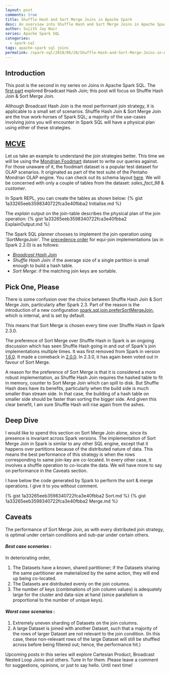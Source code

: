 ```yaml
---
layout: post
comments: true
title: Shuffle Hash and Sort Merge Joins in Apache Spark
desc: An overview into Shuffle Hash and Sort Merge Joins in Apache Spark SQL
author: Sujith Jay Nair
series: Apache Spark SQL
categories:
  - spark-sql
tags: apache-spark sql joins
permalink: /spark-sql/2018/06/28/Shuffle-Hash-and-Sort-Merge-Joins-in-Apache-Spark/
---
```


## Introduction
This post is the second in my series on Joins in Apache Spark SQL. The [first part](/spark-sql/2018/02/17/Broadcast-Hash-Joins-in-Apache-Spark/) explored Broadcast Hash Join; this post will focus on Shuffle Hash Join & Sort Merge Join.

<!--break-->
Although Broadcast Hash Join is the most performant join strategy, it is applicable to a small set of scenarios. Shuffle Hash Join & Sort Merge Join are the true work-horses of Spark SQL; a majority of the use-cases involving joins you will encounter in Spark SQL will have a physical plan using either of these strategies.

## [MCVE](https://stackoverflow.com/help/mcve)
Let us take an example to understand the join strategies better. This time we will be using the [Mondrian Foodmart](https://github.com/OSBI/foodmart-data) dataset to write our queries against. For those unaware of it, the foodmart dataset is a popular test dataset for OLAP scenarios. It originated as part of the test suite of the Pentaho Mondrian OLAP engine. You can check out its schema layout [here](https://github.com/julianhyde/foodmart-data-hsqldb/blob/master/foodmart-schema.png). We will be concerned with only a couple of tables from the dataset: _sales_fact_98_ & _customer_.

In Spark REPL, you can create the tables as shown below:
{% gist 1a33265eeb3598340722fca3e40fbba2 Initialise.md %}

The _explain_ output on the join-table describes the physical plan of the join operation:
{% gist 1a33265eeb3598340722fca3e40fbba2 ExplainOutput.md %}

The Spark SQL planner chooses to implement the join operation using _'SortMergeJoin'_. The [precedence order](https://github.com/apache/spark/blob/v2.2.0/sql/core/src/main/scala/org/apache/spark/sql/execution/SparkStrategies.scala#L90-L120) for equi-join implementations (as in Spark 2.2.0) is as follows:
- _[Broadcast Hash Join](/spark-sql/2018/02/17/Broadcast-Hash-Joins-in-Apache-Spark/)_
- _Shuffle Hash Join_: if the average size of a single partition is small enough to build a hash table.
- _Sort Merge_: if the matching join keys are sortable.

## Pick One, Please
There is some confusion over the choice between Shuffle Hash Join & Sort Merge Join, particularly after Spark 2.3. Part of the reason is the introduction of a new configuration [spark.sql.join.preferSortMergeJoin](https://github.com/apache/spark/blob/v2.3.0/sql/catalyst/src/main/scala/org/apache/spark/sql/internal/SQLConf.scala?utf8=%E2%9C%93#L157-L161), which is internal, and is set by default.

This means that Sort Merge is chosen every time over Shuffle Hash in Spark 2.3.0.

The preference of Sort Merge over Shuffle Hash in Spark is an ongoing discussion which has seen Shuffle Hash going in and out of Spark's join implementations multiple times. It was first removed from Spark in version [1.6.0](https://issues.apache.org/jira/browse/SPARK-11675). It made a comeback in [2.0.0](https://issues.apache.org/jira/browse/SPARK-13977). In 2.3.0, it has again been voted out in favour of Sort Merge.

A reason for the preference of Sort Merge is that it is considered a more robust implementation, as Shuffle Hash Join requires the hashed table to fit in memory, counter to Sort Merge Join which can spill to disk. But Shuffle Hash does have its benefits, particularly when the build side is much smaller than stream side. In that case, the building of a hash table on smaller side should be faster than sorting the bigger side. And given this clear benefit, I am sure Shuffle Hash will rise again from the ashes.

## Deep Dive
I would like to spend this section on Sort Merge Join alone, since its presence is invariant across Spark versions. The implementation of Sort Merge Join in Spark is similar to any other SQL engine, except that it happens over partitions because of the distributed nature of data. This means the best performance of this strategy is when the rows corresponding to same join-key are co-located. In every other case, it involves a shuffle operation to co-locate the data. We will have more to say on performance in the Caveats section.

I have below the code generated by Spark to perform the sort & merge operations. I give it to you without comment.

{% gist 1a33265eeb3598340722fca3e40fbba2 Sort.md %}
{% gist 1a33265eeb3598340722fca3e40fbba2 Merge.md %}

## Caveats

The performance of Sort Merge Join, as with every distributed join strategy, is optimal under certain conditions and sub-par under certain others.

#### _Best case scenarios_ :
In deteriorating order,
1. The Datasets have a known, shared partitioner; if the Datasets sharing the same partitioner are materialized by the same action, they will end up being co-located.
2. The Datasets are distributed evenly on the join columns.
3. The number of keys (combinations of join column values) is adequately large for the cluster and data-size at hand (since parallelism is proportional to the number of unique keys).

#### _Worst case scenarios_ :
1. Extremely uneven sharding of Datasets on the join columns.
2. A large Dataset is joined with another Dataset, such that a majority of the rows of larger Dataset are not relevant to the join condition. (In this case, these non-relevant rows of the large Dataset will still be shuffled across before being filtered out; hence, the performance hit.)


Upcoming posts in this series will explore Cartesian Product, Broadcast Nested Loop Joins and others. Tune in for them. Please leave a comment for suggestions, opinions, or just to say hello. Until next time!

